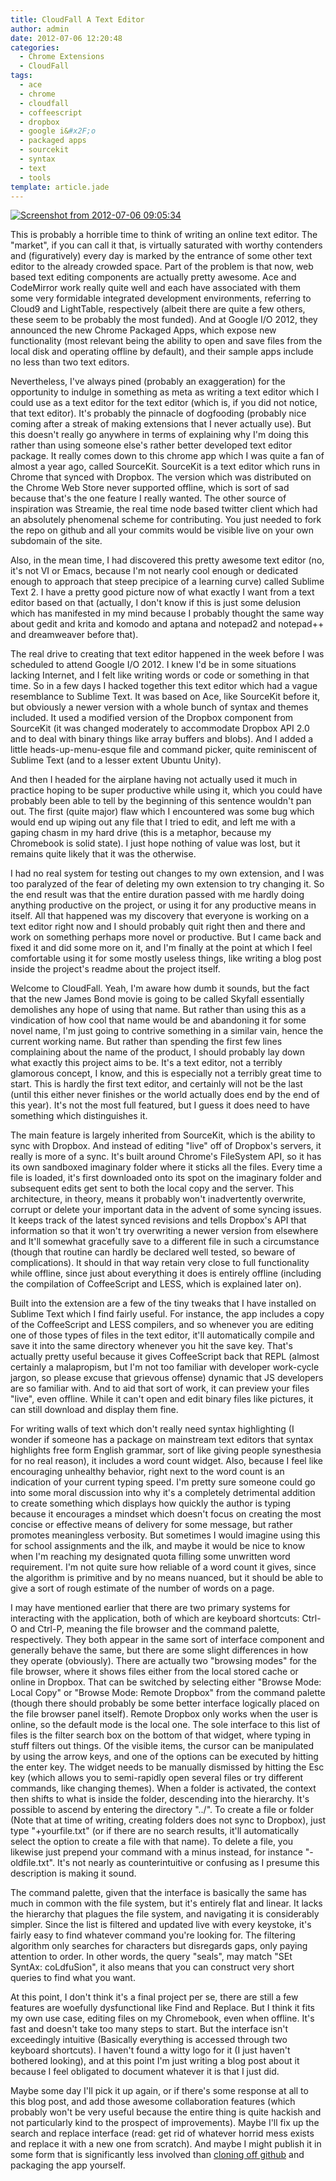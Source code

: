 ```yaml
---
title: CloudFall A Text Editor
author: admin
date: 2012-07-06 12:20:48
categories:
  - Chrome Extensions
  - CloudFall
tags: 
  - ace
  - chrome
  - cloudfall
  - coffeescript
  - dropbox
  - google i&#x2F;o
  - packaged apps
  - sourcekit
  - syntax
  - text
  - tools
template: article.jade
---
```


[![](Screenshot-from-2012-07-06-090534.png "Screenshot from 2012-07-06 09:05:34")](https://github.com/antimatter15/cloudfall)

This is probably a horrible time to think of writing an online text editor. The "market", if you can call it that, is virtually saturated with worthy contenders and (figuratively) every day is marked by the entrance of some other text editor to the already crowded space. Part of the problem is that now, web based text editing components are actually pretty awesome. Ace and CodeMirror work really quite well and each have associated with them some very formidable integrated development environments, referring to Cloud9 and LightTable, respectively (albeit there are quite a few others, these seem to be probably the most funded). And at Google I/O 2012, they announced the new Chrome Packaged Apps, which expose new functionality (most relevant being the ability to open and save files from the local disk and operating offline by default), and their sample apps include no less than two text editors.

Nevertheless, I've always pined (probably an exaggeration) for the opportunity to indulge in something as meta as writing a text editor which I could use as a text editor for the text editor (which is, if you did not notice, that text editor). It's probably the pinnacle of dogfooding (probably nice coming after a streak of making extensions that I never actually use). But this doesn't really go anywhere in terms of explaining why I'm doing this rather than using someone else's rather better developed text editor package. It really comes down to this chrome app which I was quite a fan of almost a year ago, called SourceKit. SourceKit is a text editor which runs in Chrome that synced with Dropbox. The version which was distributed on the Chrome Web Store never supported offline, which is sort of sad because that's the one feature I really wanted. The other source of inspiration was Streamie, the real time node based twitter client which had an absolutely phenomenal scheme for contributing. You just needed to fork the repo on github and all your commits would be visible live on your own subdomain of the site.

Also, in the mean time, I had discovered this pretty awesome text editor (no, it's not VI or Emacs, because I'm not nearly cool enough or dedicated enough to approach that steep precipice of a learning curve) called Sublime Text 2\. I have a pretty good picture now of what exactly I want from a text editor based on that (actually, I don't know if this is just some delusion which has manifested in my mind because I probably thought the same way about gedit and krita and komodo and aptana and notepad2 and notepad++ and dreamweaver before that).

The real drive to creating that text editor happened in the week before I was scheduled to attend Google I/O 2012\. I knew I'd be in some situations lacking Internet, and I felt like writing words or code or something in that time. So in a few days I hacked together this text editor which had a vague resemblance to Sublime Text. It was based on Ace, like SourceKit before it, but obviously a newer version with a whole bunch of syntax and themes included. It used a modified version of the Dropbox component from SourceKit (it was changed moderately to accommodate Dropbox API 2.0 and to deal with binary things like array buffers and blobs). And I added a little heads-up-menu-esque file and command picker, quite reminiscent of Sublime Text (and to a lesser extent Ubuntu Unity).

And then I headed for the airplane having not actually used it much in practice hoping to be super productive while using it, which you could have probably been able to tell by the beginning of this sentence wouldn't pan out. The first (quite major) flaw which I encountered was some bug which would end up wiping out any file that I tried to edit, and left me with a gaping chasm in my hard drive (this is a metaphor, because my Chromebook is solid state). I just hope nothing of value was lost, but it remains quite likely that it was the otherwise.

I had no real system for testing out changes to my own extension, and I was too paralyzed of the fear of deleting my own extension to try changing it. So the end result was that the entire duration passed with me hardly doing anything productive on the project, or using it for any productive means in itself. All that happened was my discovery that everyone is working on a text editor right now and I should probably quit right then and there and work on something perhaps more novel or productive. But I came back and fixed it and did some more on it, and I'm finally at the point at which I feel comfortable using it for some mostly useless things, like writing a blog post inside the project's readme about the project itself.

Welcome to CloudFall. Yeah, I'm aware how dumb it sounds, but the fact that the new James Bond movie is going to be called Skyfall essentially demolishes any hope of using that name. But rather than using this as a vindication of how cool that name would be and abandoning it for some novel name, I'm just going to contrive something in a similar vain, hence the current working name. But rather than spending the first few lines complaining about the name of the product, I should probably lay down what exactly this project aims to be. It's a text editor, not a terribly glamorous concept, I know, and this is especially not a terribly great time to start. This is hardly the first text editor, and certainly will not be the last (until this either never finishes or the world actually does end by the end of this year). It's not the most full featured, but I guess it does need to have something which distinguishes it.

The main feature is largely inherited from SourceKit, which is the ability to sync with Dropbox. And instead of editing "live" off of Dropbox's servers, it really is more of a sync. It's built around Chrome's FileSystem API, so it has its own sandboxed imaginary folder where it sticks all the files. Every time a file is loaded, it's first downloaded onto its spot on the imaginary folder and subsequent edits get sent to both the local copy and the server. This architecture, in theory, means it probably won't inadvertently overwrite, corrupt or delete your important data in the advent of some syncing issues. It keeps track of the latest synced revisions and tells Dropbox's API that information so that it won't try overwriting a newer version from elsewhere and It'll somewhat gracefully save to a different file in such a circumstance (though that routine can hardly be declared well tested, so beware of complications). It should in that way retain very close to full functionality while offline, since just about everything it does is entirely offline (including the compilation of CoffeeScript and LESS, which is explained later on).

Built into the extension are a few of the tiny tweaks that I have installed on Sublime Text which I find fairly useful. For instance, the app includes a copy of the CoffeeScript and LESS compilers, and so whenever you are editing one of those types of files in the text editor, it'll automatically compile and save it into the same directory whenever you hit the save key. That's actually pretty useful because it gives CoffeeScript back that REPL (almost certainly a malapropism, but I'm not too familiar with developer work-cycle jargon, so please excuse that grievous offense) dynamic that JS developers are so familiar with. And to aid that sort of work, it can preview your files "live", even offline. While it can't open and edit binary files like pictures, it can still download and display them fine.

For writing walls of text which don't really need syntax highlighting (I wonder if someone has a package on mainstream text editors that syntax highlights free form English grammar, sort of like giving people synesthesia for no real reason), it includes a word count widget. Also, because I feel like encouraging unhealthy behavior, right next to the word count is an indication of your current typing speed. I'm pretty sure someone could go into some moral discussion into why it's a completely detrimental addition to create something which displays how quickly the author is typing because it encourages a mindset which doesn't focus on creating the most concise or effective means of delivery for some message, but rather promotes meaningless verbosity. But sometimes I would imagine using this for school assignments and the ilk, and maybe it would be nice to know when I'm reaching my designated quota filling some unwritten word requirement. I'm not quite sure how reliable of a word count it gives, since the algorithm is primitive and by no means nuanced, but it should be able to give a sort of rough estimate of the number of words on a page.

I may have mentioned earlier that there are two primary systems for interacting with the application, both of which are keyboard shortcuts: Ctrl-O and Ctrl-P, meaning the file browser and the command palette, respectively. They both appear in the same sort of interface component and generally behave the same, but there are some slight differences in how they operate (obviously). There are actually two "browsing modes" for the file browser, where it shows files either from the local stored cache or online in Dropbox. That can be switched by selecting either "Browse Mode: Local Copy" or "Browse Mode: Remote Dropbox" from the command palette (though there should probably be some better interface logically placed on the file browser panel itself). Remote Dropbox only works when the user is online, so the default mode is the local one. The sole interface to this list of files is the filter search box on the bottom of that widget, where typing in stuff filters out things. Of the visible items, the cursor can be manipulated by using the arrow keys, and one of the options can be executed by hitting the enter key. The widget needs to be manually dismissed by hitting the Esc key (which allows you to semi-rapidly open several files or try different commands, like changing themes). When a folder is activated, the context then shifts to what is inside the folder, descending into the hierarchy. It's possible to ascend by entering the directory "../". To create a file or folder (Note that at time of writing, creating folders does not sync to Dropbox), just type "+yourfile.txt" (or if there are no search results, it'll automatically select the option to create a file with that name). To delete a file, you likewise just prepend your command with a minus instead, for instance "-oldfile.txt". It's not nearly as counterintuitive or confusing as I presume this description is making it sound.

The command palette, given that the interface is basically the same has much in common with the file system, but it's entirely flat and linear. It lacks the hierarchy that plagues the file system, and navigating it is considerably simpler. Since the list is filtered and updated live with every keystoke, it's fairly easy to find whatever command you're looking for. The filtering algorithm only searches for characters but disregards gaps, only paying attention to order. In other words, the query "seals", may match "SEt SyntAx: coLdfuSion", it also means that you can construct very short queries to find what you want.

At this point, I don't think it's a final project per se, there are still a few features are woefully dysfunctional like Find and Replace. But I think it fits my own use case, editing files on my Chromebook, even when offline. It's fast and doesn't take too many steps to start. But the interface isn't exceedingly intuitive (Basically everything is accessed through two keyboard shortcuts). I haven't found a witty logo for it (I just haven't bothered looking), and at this point I'm just writing a blog post about it because I feel obligated to document whatever it is that I just did.

Maybe some day I'll pick it up again, or if there's some response at all to this blog post, and add those awesome collaboration features (which probably won't be very useful because the entire thing is quite hackish and not particularly kind to the prospect of improvements). Maybe I'll fix up the search and replace interface (read: get rid of whatever horrid mess exists and replace it with a new one from scratch). And maybe I might publish it in some form that is significantly less involved than [cloning off github](https://github.com/antimatter15/cloudfall) and packaging the app yourself.
